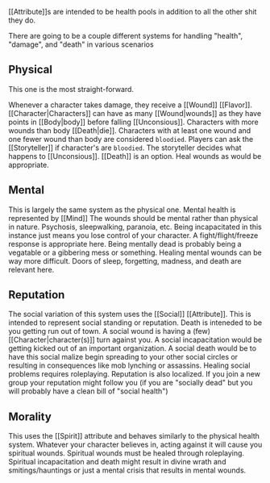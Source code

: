 [[Attribute]]s are intended to be health pools in addition to all the other shit they do.

There are going to be a couple different systems for handling "health", "damage", and "death" in various scenarios

## Physical
This one is the most straight-forward.

Whenever a character takes damage, they receive a [[Wound]] [[Flavor]]. 
[[Character|Characters]] can have as many [[Wound|wounds]] as they have points in [[Body|body]] before falling [[Unconsious]].
Characters with more wounds than body [[Death|die]].
Characters with at least one wound and one fewer wound than body are considered `bloodied`.
Players can ask the [[Storyteller]] if character's are `bloodied`.
The storyteller decides what happens to [[Unconsious]]. [[Death]] is an option.
Heal wounds as would be appropriate.


## Mental
This is largely the same system as the physical one.
Mental health is represented by [[Mind]]
The wounds should be mental rather than physical in nature. Psychosis, sleepwalking, paranoia, etc.
Being incapacitated in this instance just means you lose control of your character. A fight/flight/freeze response is appropriate here.
Being mentally dead is probably being a vegatable or a gibbering mess or something.
Healing mental wounds can be way more difficult. Doors of sleep, forgetting, madness, and death are relevant here.


## Reputation
The social variation of this system uses the [[Social]] [[Attribute]].
This is intended to represent social standing or reputation.
Death is inteneded to be you getting run out of town.
A social wound is having a (few) [[Character|character(s)]] turn against you. 
A social incapacitation would be getting kicked out of an important organization.
A social death would be to have this social malize begin spreading to your other social circles or resulting in consequences like mob lynching or assassins.
Healing social problems requires roleplaying.
Reputation is also localized. If you join a new group your reputation might follow you (if you are "socially dead" but you will probably have a clean bill of "social health")

## Morality
This uses the [[Spirit]] attribute and behaves similarly to the physical health system.
Whatever your character believes in, acting against it will cause you spiritual wounds.
Spiritual wounds must be healed through roleplaying.
Spiritual incapacitation and death might result in divine wrath and smitings/hauntings or just a mental crisis that results in mental wounds.


